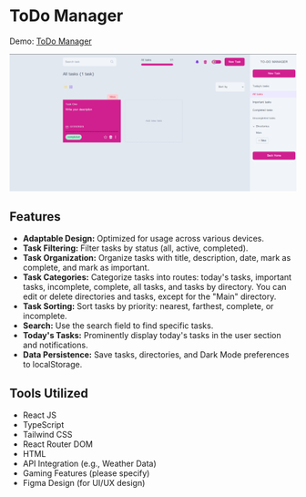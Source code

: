 # ToDo Manager

Demo: [ToDo Manager](https://to-do-manager-ruddy.vercel.app/)

![ToDo Manager ](src/store/image.png)
## Features

- **Adaptable Design:** Optimized for usage across various devices.
- **Task Filtering:** Filter tasks by status (all, active, completed).
- **Task Organization:** Organize tasks with title, description, date, mark as complete, and mark as important.
- **Task Categories:** Categorize tasks into routes: today's tasks, important tasks, incomplete, complete, all tasks, and tasks by directory. You can edit or delete directories and tasks, except for the "Main" directory.
- **Task Sorting:** Sort tasks by priority: nearest, farthest, complete, or incomplete.
- **Search:** Use the search field to find specific tasks.
- **Today's Tasks:** Prominently display today's tasks in the user section and notifications.
- **Data Persistence:** Save tasks, directories, and Dark Mode preferences to localStorage.

## Tools Utilized

- React JS
- TypeScript
- Tailwind CSS
- React Router DOM
- HTML
- API Integration (e.g., Weather Data)
- Gaming Features (please specify)
- Figma Design (for UI/UX design)

